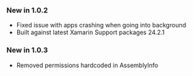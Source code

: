 ### New in 1.0.2

* Fixed issue with apps crashing when going into background
* Built against latest Xamarin Support packages 24.2.1

### New in 1.0.3

* Removed permissions hardcoded in AssemblyInfo